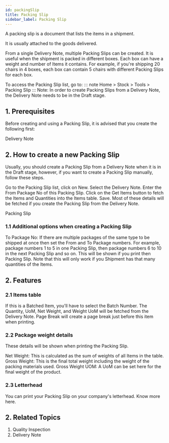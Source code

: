 ```yaml
---
id: packingSlip
title: Packing Slip
sidebar_label: Packing Slip
---
```



A packing slip is a document that lists the items in a shipment.

It is usually attached to the goods delivered.

From a single Delivery Note, multiple Packing Slips can be created. It is useful when the shipment is packed in different boxes. Each box can have a weight and number of Items it contains. For example, if you're shipping 20 chairs in 4 boxes, each box can contain 5 chairs with different Packing Slips for each box.

To access the Packing Slip list, go to:
::: note
Home > Stock > Tools > Packing Slip
:::
Note: In order to create Packing Slips from a Delivery Note, the Delivery Note needs to be in the Draft stage.

## 1. Prerequisites 
Before creating and using a Packing Slip, it is advised that you create the following first:

Delivery Note
## 2. How to create a new Packing Slip 
Usually, you should create a Packing Slip from a Delivery Note when it is in the Draft stage, however, if you want to create a Packing Slip manually, follow these steps.

Go to the Packing Slip list, click on New.
Select the Delivery Note.
Enter the From Package No of this Packing Slip.
Click on the Get Items button to fetch the Items and Quantities into the Items table.
Save.
Most of these details will be fetched if you create the Packing Slip from the Delivery Note.

Packing Slip

### 1.1 Additional options when creating a Packing Slip 
To Package No: If there are multiple packages of the same type to be shipped at once then set the From and To Package numbers. For example, package numbers 1 to 5 in one Packing Slip, then package numbers 6 to 10 in the next Packing Slip and so on. This will be shown if you print then Packing Slip. Note that this will only work if you Shipment has that many quantities of the Items.

## 2. Features 
### 2.1 Items table 
If this is a Batched Item, you'll have to select the Batch Number.
The Quantity, UoM, Net Weight, and Weight UoM will be fetched from the Delivery Note.
Page Break will create a page break just before this item when printing.
### 2.2 Package weight details 
These details will be shown when printing the Packing Slip.

Net Weight: This is calculated as the sum of weights of all Items in the table. Gross Weight: This is the final total weight including the weight of the packing materials used. Gross Weight UOM: A UoM can be set here for the final weight of the product.

### 2.3 Letterhead 
You can print your Packing Slip on your company's letterhead. Know more here.

## 2. Related Topics 
1. Quality Inspection
1. Delivery Note